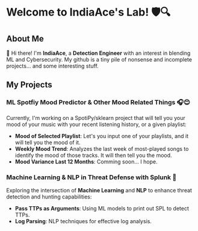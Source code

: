 # Welcome to IndiaAce's Lab! 🛡️🔍

## About Me

👋 Hi there! I'm **IndiaAce**, a **Detection Engineer** with an interest in blending ML and Cybersecurity. My github is a tiny pile of nonsense and incomplete projects... and some interesting stuff.

## My Projects

### ML Spotfiy Mood Predictor & Other Mood Related Things 🎧😊
Currently, I'm working on a SpotiPy/sklearn project that will tell you your mood of your music with your recent listening history, or a given playlist:
- **Mood of Selected Playlist**: Let's you input one of your playlists, and it will tell you the mood of it.
- **Weekly Mood Trend**: Analyzes the last week of most-played songs to identify the mood of those tracks. It will then tell you the mood.
- **Mood Variance Last 12 Months**: Comming soon... I hope.

### Machine Learning & NLP in Threat Defense with Splunk 🤖
Exploring the intersection of **Machine Learning** and **NLP** to enhance threat detection and hunting capabilities:
- **Pass TTPs as Arguments**: Using ML models to print out SPL to detect TTPs.
- **Log Parsing**: NLP techniques for effective log analysis.
